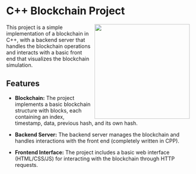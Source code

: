 # C++ Blockchain Project

<img src="./Make_it_CPP_typography_3d_render-removebg-preview.png" align="right" width="256" height="256" style="margin: 0 10px">

This project is a simple implementation of a blockchain in C++, with a backend server that handles the blockchain operations and interacts with a basic front end that visualizes the blockchain simulation.

## Features

- **Blockchain:** The project implements a basic blockchain structure with blocks, each containing an index, timestamp, data, previous hash, and its own hash.

- **Backend Server:** The backend server manages the blockchain and handles interactions with the front end (completely written in CPP).

- **Frontend Interface:** The project includes a basic web interface (HTML/CSS/JS) for interacting with the blockchain through HTTP requests.
